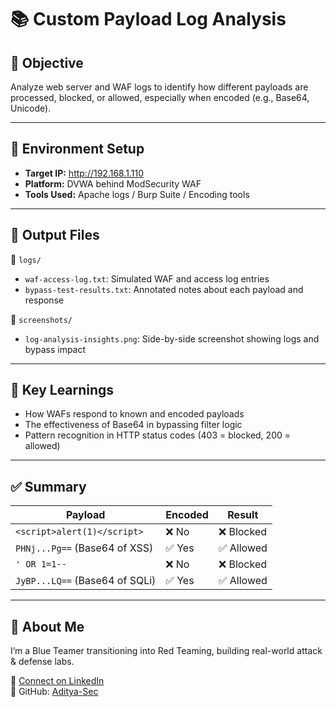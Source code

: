 # 📚 Custom Payload Log Analysis

## 🎯 Objective
Analyze web server and WAF logs to identify how different payloads are processed, blocked, or allowed, especially when encoded (e.g., Base64, Unicode).

---

## 🧪 Environment Setup

- **Target IP:** http://192.168.1.110
- **Platform:** DVWA behind ModSecurity WAF
- **Tools Used:** Apache logs / Burp Suite / Encoding tools

---

## 📂 Output Files

📁 `logs/`
- `waf-access-log.txt`: Simulated WAF and access log entries  
- `bypass-test-results.txt`: Annotated notes about each payload and response  

📁 `screenshots/`
- `log-analysis-insights.png`: Side-by-side screenshot showing logs and bypass impact  

---

## 🧠 Key Learnings

- How WAFs respond to known and encoded payloads
- The effectiveness of Base64 in bypassing filter logic
- Pattern recognition in HTTP status codes (403 = blocked, 200 = allowed)

---

## ✅ Summary

| Payload                               | Encoded | Result   |
|---------------------------------------|---------|----------|
| `<script>alert(1)</script>`           | ❌ No   | ❌ Blocked |
| `PHNj...Pg==` (Base64 of XSS)         | ✅ Yes  | ✅ Allowed |
| `' OR 1=1--`                          | ❌ No   | ❌ Blocked |
| `JyBP...LQ==` (Base64 of SQLi)        | ✅ Yes  | ✅ Allowed |

---

## 🙋 About Me
I’m a Blue Teamer transitioning into Red Teaming, building real-world attack & defense labs.

🔗 [Connect on LinkedIn](https://www.linkedin.com/in/aditya-kumar-goswami)  
📁 GitHub: [Aditya-Sec](https://github.com/Aditya-Sec)
